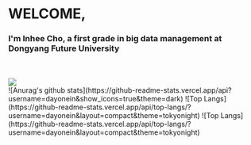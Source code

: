 # WELCOME, 

<!--
**dayonein/dayonein** is a ✨ _special_ ✨ repository because its `README.md` (this file) appears on your GitHub profile.
--!>

<h3> I'm Inhee Cho, a first grade in big data management at Dongyang Future University</h3><br>
<br>
<img src = "https://img.shields.io/badge/Python-white?style=for-the-badge&logo=Python&logoColor = {3776AB}"/>
<br>

![Anurag's github stats](https://github-readme-stats.vercel.app/api?username=dayonein&show_icons=true&theme=dark)
![Top Langs](https://github-readme-stats.vercel.app/api/top-langs/?username=dayonein&layout=compact&theme=tokyonight)
![Top Langs](https://github-readme-stats.vercel.app/api/top-langs/?username=dayonein&layout=compact&theme=tokyonight)



